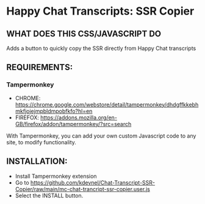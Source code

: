 # Happy Chat Transcripts: SSR Copier

## WHAT DOES THIS CSS/JAVASCRIPT DO
Adds a button to quickly copy the SSR directly from Happy Chat transcripts

## REQUIREMENTS:
### Tampermonkey

* CHROME: https://chrome.google.com/webstore/detail/tampermonkey/dhdgffkkebhmkfjojejmpbldmpobfkfo?hl=en
* FIREFOX: https://addons.mozilla.org/en-GB/firefox/addon/tampermonkey/?src=search

With Tampermonkey, you can add your own custom Javascript code to any site, to modify functionality.

## INSTALLATION:

* Install Tampermonkey extension
* Go to https://github.com/kdevnel/Chat-Transcript-SSR-Copier/raw/main/mc-chat-trancript-ssr-copier.user.js
* Select the INSTALL button.
